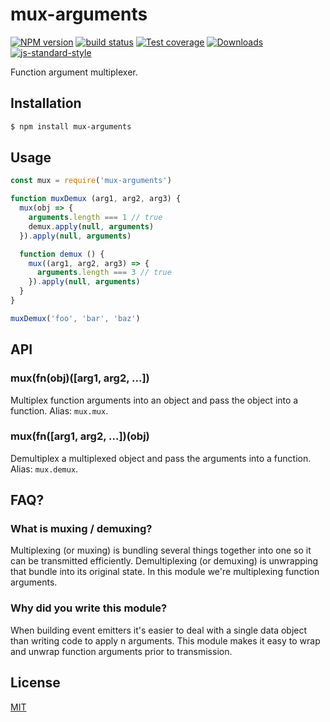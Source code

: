 # mux-arguments
[![NPM version][npm-image]][npm-url]
[![build status][travis-image]][travis-url]
[![Test coverage][codecov-image]][codecov-url]
[![Downloads][downloads-image]][downloads-url]
[![js-standard-style][standard-image]][standard-url]

Function argument multiplexer.

## Installation
```bash
$ npm install mux-arguments
```

## Usage
```js
const mux = require('mux-arguments')

function muxDemux (arg1, arg2, arg3) {
  mux(obj => {
    arguments.length === 1 // true
    demux.apply(null, arguments)
  }).apply(null, arguments)

  function demux () {
    mux((arg1, arg2, arg3) => {
      arguments.length === 3 // true
    }).apply(null, arguments)
  }
}

muxDemux('foo', 'bar', 'baz')
```

## API
### mux(fn(obj)([arg1, arg2, ...])
Multiplex function arguments into an object and pass the object into a
function. Alias: `mux.mux`.

### mux(fn([arg1, arg2, ...])(obj)
Demultiplex a multiplexed object and pass the arguments into a function. Alias:
`mux.demux`.

## FAQ?
### What is muxing / demuxing?
Multiplexing (or muxing) is bundling several things together into one so it can
be transmitted efficiently. Demultiplexing (or demuxing) is unwrapping that
bundle into its original state. In this module we're multiplexing function
arguments.

### Why did you write this module?
When building event emitters it's easier to deal with a single data object than
writing code to apply n arguments. This module makes it easy to wrap and unwrap
function arguments prior to transmission.

## License
[MIT](https://tldrlegal.com/license/mit-license)

[npm-image]: https://img.shields.io/npm/v/mux-arguments.svg?style=flat-square
[npm-url]: https://npmjs.org/package/mux-arguments
[travis-image]: https://img.shields.io/travis/yoshuawuyts/mux-arguments/master.svg?style=flat-square
[travis-url]: https://travis-ci.org/yoshuawuyts/mux-arguments
[codecov-image]: https://img.shields.io/codecov/c/github/yoshuawuyts/mux-arguments/master.svg?style=flat-square
[codecov-url]: https://codecov.io/github/yoshuawuyts/mux-arguments
[downloads-image]: http://img.shields.io/npm/dm/mux-arguments.svg?style=flat-square
[downloads-url]: https://npmjs.org/package/mux-arguments
[standard-image]: https://img.shields.io/badge/code%20style-standard-brightgreen.svg?style=flat-square
[standard-url]: https://github.com/feross/standard
